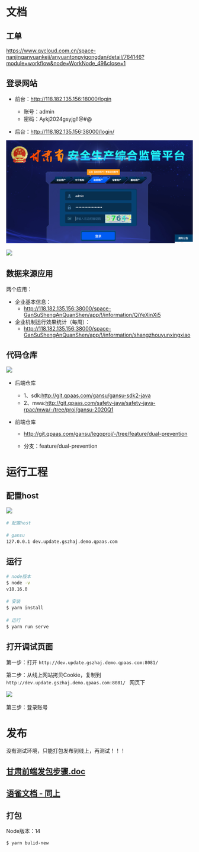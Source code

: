 

# 文档

## 工单

https://www.qycloud.com.cn/space-nanjinganyuankeji/anyuantongyigongdan/detail/764146?module=workflow&node=WorkNode_49&close=1



## 登录网站

* 前台：http://118.182.135.156:18000/login
    * 账号：admin
    * 密码：Aykj2024gsyjgl!@#@

* 后台：http://118.182.135.156:38000/login/

<img src="images/001.png" style="zoom: 60%;" />

![](/AllFiles/前端文档/1-Lego（全）/0-工单维度-项目工单记录/甘肃/images/003.png)



## 数据来源应用

两个应用：

* 企业基本信息：
    * http://118.182.135.156:38000/space-GanSuShengAnQuanShen/app/!/information/QiYeXinXi5
* 企业机制运行效果统计（每周）：
    * http://118.182.135.156:38000/space-GanSuShengAnQuanShen/app/!/information/shangzhouyunxingxiao



## 代码仓库

![](/AllFiles/前端文档/1-Lego（全）/0-工单维度-项目工单记录/甘肃/images/002.png)



* 后端仓库

    * 1、sdk:http://git.qpaas.com/gansu/gansu-sdk2-java
    * 2、mwa:http://git.qpaas.com/safety-java/safety-java-rpac/mwa/-/tree/proj/gansu-2020Q1

* 前端仓库

    * http://git.qpaas.com/gansu/legoproj/-/tree/feature/dual-prevention

    * 分支：feature/dual-prevention



# 运行工程

## 配置host

![](/AllFiles/前端文档/1-Lego（全）/0-工单维度-项目工单记录/甘肃/images/004.png)

```sh
# 配置host

# gansu
127.0.0.1 dev.update.gszhaj.demo.qpaas.com
```



## 运行

```sh
# node版本
$ node -v
v18.16.0

# 安装
$ yarn install

# 运行
$ yarn run serve
```



## 打开调试页面

第一步：打开 `http://dev.update.gszhaj.demo.qpaas.com:8081/`

第二步：从线上网站拷贝Cookie，复制到 `http://dev.update.gszhaj.demo.qpaas.com:8081/ ` 网页下

![](/AllFiles/前端文档/1-Lego（全）/0-工单维度-项目工单记录/甘肃/images/005.png)

第三步：登录账号



# 发布

没有测试环境，只能打包发布到线上，再测试！！！

## [甘肃前端发包步骤.doc](./甘肃前端发包步骤.doc)

## [语雀文档 - 同上](https://blogqpaas.yuque.com/lzo5ti/gfq81i/qf6mpfa6rltxphhf)



## 打包

Node版本：14

```sh
$ yarn bulid-new
```

